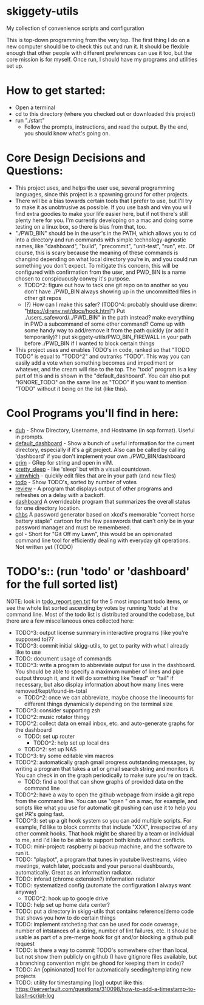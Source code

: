# skiggety-utils

My collection of convenience scripts and configuration

This is top-down programming from the very top. The first thing I do on a new computer should be to check this out and run it. It should be flexible enough that other people with different preferences can use it too, but the core mission is for myself. Once run, I should have my programs and utilities set up.

How to get started:
===================

- Open a terminal
- cd to this directory (where you checked out or downloaded this project)
- run "./start"
  - Follow the prompts, instructions, and read the output. By the end, you should know what's going on.

Core Design Decisions and Questions:
======================

  - This project uses, and helps the user use, several programming languages, since this project is a spawning ground for other projects.
  - There will be a bias towards certain tools that I prefer to use, but I'll try to make it as unobtrusive as possible. If you use bash and vim you will find extra goodies to make your life easier here, but if not there's still plenty here for you. I'm currently developing on a mac and doing some testing on a linux box, so there is bias from that, too.
  - "./PWD_BIN" should be in the user's in the PATH, which allows you to cd into a directory and run commands with simple technology-agnostic names, like "dashboard", "build", "precommit", "unit-test", "run", etc. Of course, this is scary because the meaning of these commands is changind depending on what local directory you're in, and you could run something you don't expect. To mitigate this concern, this will be configured with confirmation from the user, and PWD_BIN is a name chosen to conspicuously convey it's purpose.
    - TODO^2: figure out how to tack one git repo on to another so you don't have ./PWD_BIN always showing up in the
      uncommitted files in other git repos
    - (?) How can I make this safer? (TODO^4: probably should use direnv: "https://direnv.net/docs/hook.html") Put ./users_safeword/../PWD_BIN" in the path instead? make everything in PWD a subcommand of some other command? Come up with some handy way to add/remove it from the path quickly (or add it temporarily)? I put skiggety-utils/PWD_BIN_FIREWALL in your path before ./PWD_BIN if I wanted to block certain things
  - This project uses and enables TODO's in code, ranked so that "TODO TODO" is equal to "TODO^2" and outranks "TODO". This way you can easily add a vote when something becomes and impediment or whatever, and the cream will rise to the top. The "todo" program is a key part of this and is shown in the "default_dashboard". You can also put "IGNORE_TODO" on the same line as "TODO" if you want to mention "TODO" without it being on the list (like this).

Cool Programs you'll find in here:
==================================

- [duh](bin/duh) - Show Directory, Username, and Hostname (in scp format). Useful in prompts.
- [default_dashboard](bin/default_dashboard) - Show a bunch of useful information for the current directory, especially if it's a git project. Also can be called by calling 'dashboard' if you don't implement your own ./PWD_BIN/dashboard 
- [grim](bin/grim) - GRep for string and open in vIM.
- [pretty_sleep](bin/pretty_sleep) - like 'sleep' but with a visual countdown.
- [vimwhich](bin/vimwhich) - quickly edit files that are in your path (and new files)
- [todo](bin/todo) - Show TODO's, sorted by number of votes <!-- (IGNORE_TODO) -->
- [review](bin/review) - A program that displays output of other programs and refreshes on a delay with a backoff.
- [dashboard](PWD_BIN/dashboard) A overrideable program that summarizes the overall status for one directory location.
- [chbs](bin/chbs) A password generator based on xkcd's memorable "correct horse battery staple" cartoon for the few
  passwords that can't only be in your password manager and must be remembered.
- gol - Short for "Git Off my Lawn", this would be an opinionated command line tool for efficiently dealing with everyday git operations. Not written yet (TODO)

TODO's:: (run 'todo' or 'dashboard' for the full sorted list) <!-- (IGNORE_TODO) -->
===============================================================

NOTE: look in [todo_report.gen.txt](todo_report.gen.txt) for the 5 most important todo items, or see the whole list
sorted ascending by votes by running 'todo' at the command line. Most of the todo list is distributed around the
codebase, but there are a few miscellaneous ones collected here:

- TODO^3: output license summary in interactive programs (like you're supposed to)??
- TODO^3: commit initial skigg-utils, to get to parity with what I already like to use
- TODO: document usage of commands
- TODO^3: write a program to abbreviate output for use in the dashboard. You should be able to specify a maximum number of lines and pipe output through it, and it will do something like "head" or "tail" if necessary, but also display information about how many lines were removed/kept/found-in-total
  - TODO^2: once we can abbreviate, maybe choose the linecounts for different things dynamically depending on the terminal size
- TODO^3: consider supporting zsh
- TODO^2: music rotator thingy
- TODO^2: collect data on email inbox, etc. and auto-generate graphs for the dashboard
  - TODO: set up router
    - TODO^2: help set up local dns
  - TODO^2: set up NAS
- TODO^3: try some editable vim macros
- TODO^2: automatically graph gmail progress outstanding messages, by writing a program that takes a url or gmail search string and monitors it. You can check in on the graph periodically to make sure you're on track.
  - TODO: find a tool that can show graphs of provided data on the command line
- TODO^2: have a way to open the github webpage from inside a git repo from the command line. You can use "open <URL>" on a mac, for example, and scripts like what you use for automatic git pushing can use it to help you get PR's going fast.
- TODO^3: set up a git hook system so you can add multiple scripts. For example, I'd like to block commits that include "XXX", irrespective of any other commit hooks. That hook might be shared by a team or individual to me, and I'd like to be able to support both kinds without conflicts.
- TODO: mini-project: raspberry pi backup machine, and the software to run it.
- TODO: "playbot", a program that tunes in youtube livestreams, video meetings, watch later, podcasts and your personal dashboards, automatically. Great as an information radiator.
- TODO: inforad (chrome extension?) information radiator
- TODO: systematized config (automate the configuration I always want anyway)
    - TODO^2: hook up to google drive
- TODO: help set up home data center?
- TODO: put a directory in skigg-utils that contains reference/demo code that shows you how to do certain things
- TODO: implement ratcheting that can be used for code coverage, number of intstances of a string, number of lint failures, etc. It should be usable as part of a pre-merge hook for git and/or blocking a github pull request
- TODO: is there a way to commit TODO's somewhere other than local, but not show them publicly on github (I have gitignore files available, but a branching convention might be ghood for keeping them in code)?
- TODO: An [opinionated] tool for automatically seeding/templating new projects
- TODO: utility for timestamping [log] output like this: https://serverfault.com/questions/310098/how-to-add-a-timestamp-to-bash-script-log
